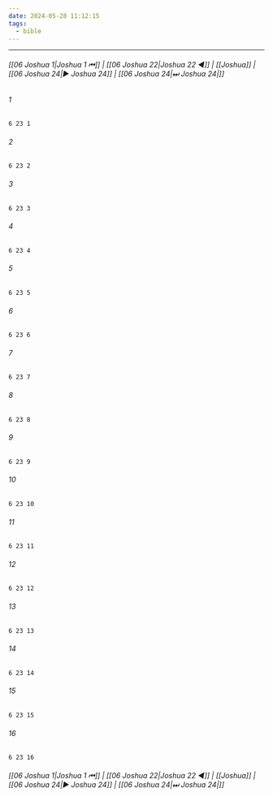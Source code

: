 ```yaml
---
date: 2024-05-28 11:12:15
tags:
  - bible
---
```

___

###### [[06 Joshua 1|Joshua 1 ⏮]] | [[06 Joshua 22|Joshua 22 ◀]] | [[Joshua]] | [[06 Joshua 24|▶ Joshua 24]] | [[06 Joshua 24|⏭ Joshua 24|]]

###### 1
``` verse
6 23 1 
```
###### 2
``` verse
6 23 2 
```
###### 3
``` verse
6 23 3 
```
###### 4
``` verse
6 23 4 
```
###### 5
``` verse
6 23 5 
```
###### 6
``` verse
6 23 6 
```
###### 7
``` verse
6 23 7 
```
###### 8
``` verse
6 23 8 
```
###### 9
``` verse
6 23 9 
```
###### 10
``` verse
6 23 10 
```
###### 11
``` verse
6 23 11 
```
###### 12
``` verse
6 23 12 
```
###### 13
``` verse
6 23 13 
```
###### 14
``` verse
6 23 14 
```
###### 15
``` verse
6 23 15 
```
###### 16
``` verse
6 23 16 
```

###### [[06 Joshua 1|Joshua 1 ⏮]] | [[06 Joshua 22|Joshua 22 ◀]] | [[Joshua]] | [[06 Joshua 24|▶ Joshua 24]] | [[06 Joshua 24|⏭ Joshua 24|]]

